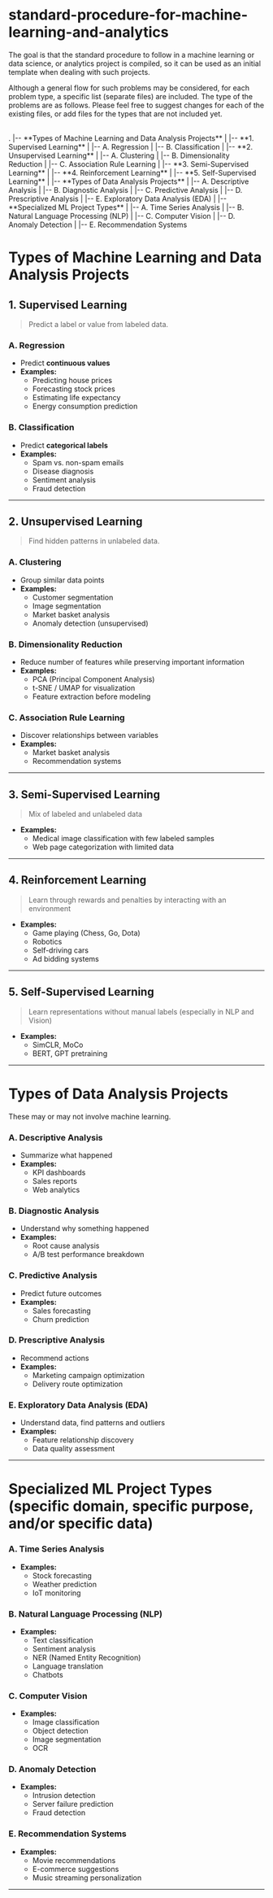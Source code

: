 # standard-procedure-for-machine-learning-and-analytics
The goal is that the standard procedure to follow in a machine learning or data science, or analytics project is compiled, so it can be used as an initial template when dealing with such projects.

Although a general flow for such problems may be considered, for each problem type, a specific list (separate files) are included. The type of the problems are as follows. Please feel free to suggest changes for each of the existing files, or add files for the types that are not included yet.

<br> 
.
|-- **Types of Machine Learning and Data Analysis Projects**
|
|-- **1. Supervised Learning**
|   |-- A. Regression
|   |-- B. Classification
|
|-- **2. Unsupervised Learning**
|   |-- A. Clustering
|   |-- B. Dimensionality Reduction
|   |-- C. Association Rule Learning
|
|-- **3. Semi-Supervised Learning**
|
|-- **4. Reinforcement Learning**
|
|-- **5. Self-Supervised Learning**
|
|-- **Types of Data Analysis Projects**
|   |-- A. Descriptive Analysis
|   |-- B. Diagnostic Analysis
|   |-- C. Predictive Analysis
|   |-- D. Prescriptive Analysis
|   |-- E. Exploratory Data Analysis (EDA)
|
|-- **Specialized ML Project Types**
|   |-- A. Time Series Analysis
|   |-- B. Natural Language Processing (NLP)
|   |-- C. Computer Vision
|   |-- D. Anomaly Detection
|   |-- E. Recommendation Systems



# Types of Machine Learning and Data Analysis Projects

## 1. Supervised Learning
> Predict a label or value from labeled data.

### A. Regression
- Predict **continuous values**
- **Examples:**
  - Predicting house prices
  - Forecasting stock prices
  - Estimating life expectancy
  - Energy consumption prediction

### B. Classification
- Predict **categorical labels**
- **Examples:**
  - Spam vs. non-spam emails
  - Disease diagnosis
  - Sentiment analysis
  - Fraud detection

---

## 2. Unsupervised Learning
> Find hidden patterns in unlabeled data.

### A. Clustering
- Group similar data points
- **Examples:**
  - Customer segmentation
  - Image segmentation
  - Market basket analysis
  - Anomaly detection (unsupervised)

### B. Dimensionality Reduction
- Reduce number of features while preserving important information
- **Examples:**
  - PCA (Principal Component Analysis)
  - t-SNE / UMAP for visualization
  - Feature extraction before modeling

### C. Association Rule Learning
- Discover relationships between variables
- **Examples:**
  - Market basket analysis
  - Recommendation systems

---

## 3. Semi-Supervised Learning
> Mix of labeled and unlabeled data

- **Examples:**
  - Medical image classification with few labeled samples
  - Web page categorization with limited data

---

## 4. Reinforcement Learning
> Learn through rewards and penalties by interacting with an environment

- **Examples:**
  - Game playing (Chess, Go, Dota)
  - Robotics
  - Self-driving cars
  - Ad bidding systems

---

## 5. Self-Supervised Learning
> Learn representations without manual labels (especially in NLP and Vision)

- **Examples:**
  - SimCLR, MoCo
  - BERT, GPT pretraining

---

# Types of Data Analysis Projects

These may or may not involve machine learning.

### A. Descriptive Analysis
- Summarize what happened
- **Examples:**
  - KPI dashboards
  - Sales reports
  - Web analytics

### B. Diagnostic Analysis
- Understand why something happened
- **Examples:**
  - Root cause analysis
  - A/B test performance breakdown

### C. Predictive Analysis
- Predict future outcomes
- **Examples:**
  - Sales forecasting
  - Churn prediction

### D. Prescriptive Analysis
- Recommend actions
- **Examples:**
  - Marketing campaign optimization
  - Delivery route optimization

### E. Exploratory Data Analysis (EDA)
- Understand data, find patterns and outliers
- **Examples:**
  - Feature relationship discovery
  - Data quality assessment

---

# Specialized ML Project Types (specific domain, specific purpose, and/or specific data)

### A. Time Series Analysis
- **Examples:**
  - Stock forecasting
  - Weather prediction
  - IoT monitoring

### B. Natural Language Processing (NLP)
- **Examples:**
  - Text classification
  - Sentiment analysis
  - NER (Named Entity Recognition)
  - Language translation
  - Chatbots

### C. Computer Vision
- **Examples:**
  - Image classification
  - Object detection
  - Image segmentation
  - OCR

### D. Anomaly Detection
- **Examples:**
  - Intrusion detection
  - Server failure prediction
  - Fraud detection

### E. Recommendation Systems
- **Examples:**
  - Movie recommendations
  - E-commerce suggestions
  - Music streaming personalization

---


<!--
<style>
  table.clean {
    border-collapse: collapse;
    width: 100%;
    font-family: sans-serif;
    margin-bottom: 2em;
  }
  table.clean th {
    text-align: left;
    padding: 8px;
    border-bottom: 2px solid black;
  }
  table.clean td {
    text-align: left;
    padding: 8px;
    border-bottom: 1px solid lightgray;
  }
  table.clean tr:last-child td {
    border-bottom: none;
  }
  .phase-title {
    font-weight: bold;
    font-size: 1.1em;
    margin: 1.5em 0 0.5em;
  }
</style>

<div class="phase-title">Phase 1: Problem Definition and Data Collection</div>
<table class="clean">
  <tr><th>Step</th><th>Action</th><th>Notes</th></tr>
  <tr><td>1</td><td>Define Business Objectives</td><td>Clarify the problem, project goals, Key Performance Indicators (KPIs), and success criteria.</td></tr>
  <tr><td>2</td><td>Define Data Strategy</td><td>Identify and gather data from sources like APIs, databases, or public datasets.</td></tr>
</table>

<div class="phase-title">Phase 2: Ingestion & Assessment </div>
<table class="clean">
  <tr><th>Step</th><th>Action</th><th>Notes</th></tr>
  <tr><td>3</td><td>Initial File Verification</td>
      <td>Check if the dataset files exist, are accessible, and in the correct format (e.g., CSV, Excel). Confirm correct encoding and delimiter.</td></tr>
  <tr><td>4</td><td>Module and Data Load</td>
      <td>Import necessary libraries (e.g., pandas, numpy) and load the data into memory for exploration.</td></tr>
  <tr><td>3</td><td>Initial Exploration and Assessment</td>
      <td>Use methods like <code>df.info()</code>, <code>df.describe()</code>, and <code>df.head()</code> to assess structure, data types, and basic statistics.</td></tr>
</table>

<div class="phase-title">Phase 3: Initial Cleaning </div>
<table class="clean">
  <tr><th>Step</th><th>Action</th><th>Notes</th></tr>
  <tr><td>3</td><td>Handling Duplicates</td>
      <td>Identify and remove duplicate rows using <code>df.duplicated()</code> and <code>df.drop_duplicates()</code> to ensure data integrity.</td></tr>
  <tr><td>4</td><td>Inconsistent Formatting</td>
      <td>Detect and fix formatting issues like inconsistent casing, extra spaces, or mixed data types in categorical fields.</td></tr>
  <tr><td>5</td><td>Data Corruption or Abnormal Values</td>
      <td>Look for corrupted, nonsensical, or extreme outlier values that may indicate data entry issues or sensor errors. Use domain knowledge or statistical thresholds to flag and address them.</td></tr>
</table>
     
<div class="phase-title">Phase 4: Exploratory Data Analysis (EDA) </div>
<table class="clean">
  <tr><th>Step</th><th>Action</th><th>Notes</th></tr>
  <tr><td>5</td><td>Initial EDA</td><td>Plot histograms, boxplots, and use summary stats. Use scatterplots and correlation matrices to identify relationships.</td></tr>
  <tr><td>6</td><td>Analyze Target Variable</td><td>Examine the distribution of the target variable (<code>y</code>). Check for class imbalance, skew, and outliers.</td></tr>
  <tr><td>7</td><td>Identify Potential Outliers</td><td>Use visualizations (histograms, boxplots) and statistical methods (Z-scores, Isolation Forest) to detect potential outliers. Do not remove or modify them yet.</td></tr>
</table>
     
<div class="phase-title">Phase 5: Data Splitting</div>
<table class="clean">
  <tr><th>Step</th><th>Action</th><th>Notes</th></tr>
  <tr><td>8</td><td>Split Data</td><td>Divide the dataset into training, validation, and test sets. A common split is 80%/10%/10%.</td></tr>
  <tr><td>9</td><td>Save the Test Set</td><td>Store the test set separately and do not use it for any purpose until the final model evaluation to prevent data leakage.</td></tr>
</table>

<div class="phase-title">Phase 6: Preprocessing (Train/Validation Data Only)</div>
<table class="clean">
  <tr><th>Step</th><th>Action</th><th>Notes</th></tr>
  <tr><td>10a</td><td>Handle Outliers</td><td>On training data only: Remove outliers using methods like IQR or Z-score. Transform skewed data using log, square root, or Box-Cox transformations.</td></tr>
  <tr><td>10b</td><td>Handle Missing Values</td><td>Impute missing values using techniques like mean/median for numerical data or mode for categorical data.</td></tr>
  <tr><td>10c</td><td>Encode Categorical Variables</td><td>Apply one-hot encoding for nominal features, label encoding for ordinal features, and other techniques for high-cardinality features.</td></tr>
  <tr><td>10d</td><td>Process Text Features</td><td>Clean, tokenize, and vectorize text using methods like TF-IDF or word embeddings.</td></tr>
  <tr><td>10e</td><td>Feature Scaling</td><td>Fit the scaler on the training data only, then transform both the training and validation sets using methods like StandardScaler or MinMaxScaler.</td></tr>
</table>

<div class="phase-title">Phase 7: Feature Engineering</div>
<table class="clean">
  <tr><th>Step</th><th>Action</th><th>Notes</th></tr>
  <tr><td>11</td><td>Create New Features</td><td>Derive new features (e.g., polynomial, interaction) from existing ones.</td></tr>
</table>

<div class="phase-title">Phase 8: Feature Selection and Dimensionality Reduction</div>
<table class="clean">
  <tr><th>Step</th><th>Action</th><th>Notes</th></tr>
  <tr><td>12</td><td>Feature Selection</td><td>Select the most relevant features using techniques like Lasso regularization, Recursive Feature Elimination (RFE), or feature importance scores.</td></tr>
  <tr><td>13</td><td>Dimensionality Reduction</td><td>Apply PCA, t-SNE, or other techniques if needed to reduce feature space for high-dimensional data.</td></tr>
</table>

<div class="phase-title">Phase 9: Modeling and Evaluation (Train/Validation Data Only)</div>
<table class="clean">
  <tr><th>Step</th><th>Action</th><th>Notes</th></tr>
  <tr><td>14</td><td>Modeling</td><td>Train multiple candidate models on the prepared training data.</td></tr>
  <tr><td>15</td><td>Cross-Validation</td><td>Use K-Fold cross-validation on the training data to get a robust estimate of model performance.</td></tr>
  <tr><td>16</td><td>Hyperparameter Tuning</td><td>Use techniques like GridSearchCV or RandomizedSearchCV to optimize model hyperparameters within the training data.</td></tr>
  <tr><td>17</td><td>Validation Evaluation</td><td>Evaluate the tuned models on the validation set using chosen metrics (e.g., RMSE, MAE, R²).</td></tr>
</table>

<div class="phase-title">Phase 10: Final Evaluation and Deployment</div>
<table class="clean">
  <tr><th>Step</th><th>Action</th><th>Notes</th></tr>
  <tr><td>18</td><td>Final Prediction</td><td>Apply the entire trained pipeline to the completely unseen test set. Never refit or reprocess the test data.</td></tr>
  <tr><td>19</td><td>Final Evaluation</td><td>Evaluate the final model on the test set using the same metrics. Report performance.</td></tr>
  <tr><td>20</td><td>Interpretation</td><td>Explain model predictions using tools like SHAP or feature importance plots.</td></tr>
  <tr><td>21</td><td>Deployment Preparation</td><td>Save the final model and the complete preprocessing pipeline.</td></tr>
  <tr><td>22</td><td>Monitoring</td><td>Plan for monitoring the model's performance and data/concept drift in production. Define retraining triggers.</td></tr>
</table>

-->
